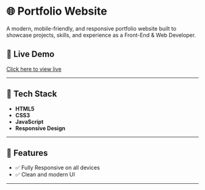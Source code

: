 # 🌐 Portfolio Website

A modern, mobile-friendly, and responsive portfolio website built to showcase projects, skills, and experience as a Front-End & Web Developer.

## 🔗 Live Demo
[Click here to view live](https://portfolio-rmargav.netlify.app/)  

---

## 🧰 Tech Stack

- **HTML5**
- **CSS3** 
- **JavaScript**
- **Responsive Design**

---

## 📁 Features

- ✅ Fully Responsive on all devices
- ✅ Clean and modern UI

---

